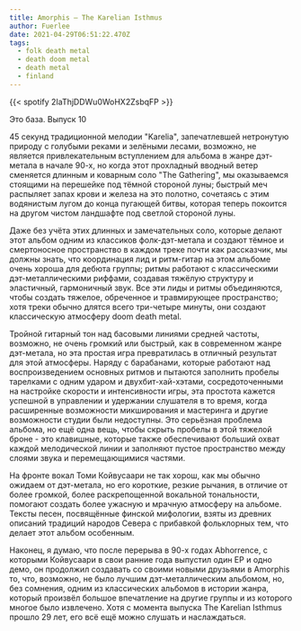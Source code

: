 ```yaml
---
title: Amorphis — The Karelian Isthmus
author: Fuerlee
date: 2021-04-29T06:51:22.470Z
tags:
  - folk death metal
  - death doom metal
  - death metal
  - finland
---
```

{{< spotify 2IaThjDDWu0WoHX2ZsbqFP >}}

Это база. Выпуск 10



45 секунд традиционной мелодии "Karelia", запечатлевшей нетронутую природу с голубыми реками и зелёными лесами, возможно, не является привлекательным вступлением для альбома в жанре дэт-метала в начале 90-х, но когда этот прохладный вводный ветер сменяется длинным и коварным соло "The Gathering", мы оказываемся стоящими на перешейке под тёмной стороной луны; быстрый меч распыляет запах крови и железа на это полотно, сочетаясь с этим водянистым лугом до конца пугающей битвы, которая теперь покоится на другом чистом ландшафте под светлой стороной луны.



Даже без учёта этих длинных и замечательных соло, которые делают этот альбом одним из классиков фолк-дэт-метала и создают тёмное и смертоносное пространство в каждом треке почти как рассказчик, мы должны знать, что координация лид и ритм-гитар на этом альбоме очень хороша для дебюта группы; ритмы работают с классическими дэт-металлическими риффами, создавая тяжёлую структуру и эластичный, гармоничный звук. Все эти лиды и ритмы объединяются, чтобы создать тяжелое, обреченное и травмирующее пространство; хотя треки обычно длятся всего три-четыре минуты, они создают классическую атмосферу doom death metal.



Тройной гитарный тон над басовыми линиями средней частоты, возможно, не очень громкий или быстрый, как в современном жанре дэт-метала, но эта простая игра превратилась в отличный результат для этой атмосферы. Наряду с барабанами, которые работают над воспроизведением основных ритмов и пытаются заполнить пробелы тарелками с одним ударом и двухбит-хай-хэтами, сосредоточенными на настройке скорости и интенсивности игры, эта простота кажется успешной в управлении и удержании слушателя в то время, когда расширенные возможности микширования и мастеринга и другие возможности студии были недоступны. Это серьёзная проблема альбома, но ещё одна вещь, чтобы скрыть пробелы в этой тяжелой броне - это клавишные, которые также обеспечивают больший охват каждой мелодической линии и заполняют пустое пространство между слоями звука и перемещающимися частями.



На фронте вокал Томи Койвусаари не так хорош, как мы обычно ожидаем от дэт-метала, но его короткие, резкие рычания, в отличие от более громкой, более раскрепощенной вокальной тональности, помогают создать более ужасную и мрачную атмосферу на альбоме. Тексты песен, посвящённые финской мифологии, взяты из древних описаний традиций народов Севера с прибавкой фольклорных тем, что делает этот альбом особенным.



Наконец, я думаю, что после перерыва в 90-х годах Abhorrence, с которыми Койвусаари в свои ранние года выпустил один EP и одно демо, он продолжил создавать со своими новыми друзьями в Amorphis то, что, возможно, не было лучшим дэт-металлическим альбомом, но, без сомнения, одним из классических альбомов в истории жанра, который произвёл большое впечатление на другие группы и из которого многое было извлечено. Хотя с момента выпуска The Karelian Isthmus прошло 29 лет, его всё ещё можно слушать и наслаждаться.